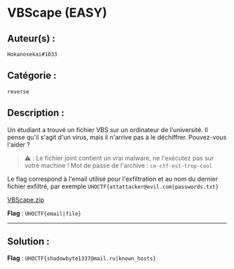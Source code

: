 # VBScape (EASY)

## Auteur(s) :

`Hokanosekai#1033`

## Catégorie : 

`reverse`

## Description :

Un étudiant a trouvé un fichier VBS sur un ordinateur de l'université. Il pense qu'il s'agit d'un virus, mais il n'arrive pas à le déchiffrer. Pouvez-vous l'aider ?

> **⚠️** : Le fichier joint contient un vrai malware, ne l'exécutez pas sur votre machine ! Mot de passe de l'archive : `ce-ctf-est-trop-cool`

Le flag correspond à l'email utilisé pour l'exfiltration et au nom du dernier fichier exfiltré, par exemple `UHOCTF{attattacker@evil.com|passwords.txt}`

[VBScape.zip](./VBScape.zip)

**Flag** : `UHOCTF{email|file}`

---

## Solution :

**Flag** : `UHOCTF{shadowbyte1337@mail.ru|known_hosts}`